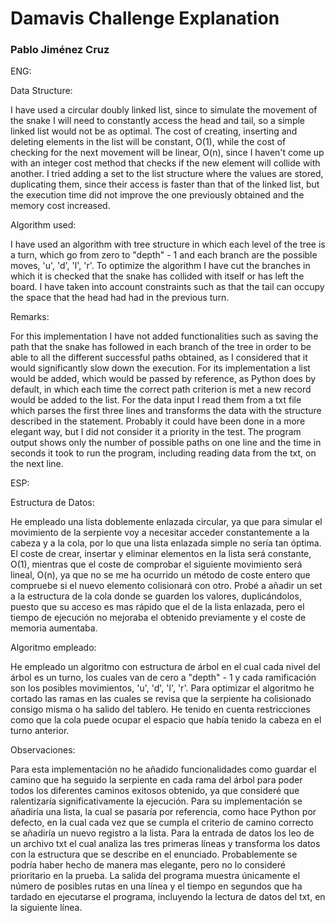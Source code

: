# Damavis Challenge Explanation

### Pablo Jiménez Cruz

ENG:

Data Structure:

I have used a circular doubly linked list, since to simulate the movement of the snake I will need to constantly access the head and tail, so a simple linked list would not be as optimal. The cost of creating, inserting and deleting elements in the list will be constant, O(1), while the cost of checking for the next movement will be linear, O(n), since I haven't come up with an integer cost method that checks if the new element will collide with another. I tried adding a set to the list structure where the values are stored, duplicating them, since their access is faster than that of the linked list, but the execution time did not improve the one previously obtained and the memory cost increased.



Algorithm used:

I have used an algorithm with tree structure in which each level of the tree is a turn, which go from zero to "depth" - 1 and each branch are the possible moves, 'u', 'd', 'l', 'r'. To optimize the algorithm I have cut the branches in which it is checked that the snake has collided with itself or has left the board. I have taken into account constraints such as that the tail can occupy the space that the head had had in the previous turn.


Remarks:

For this implementation I have not added functionalities such as saving the path that the snake has followed in each branch of the tree in order to be able to all the different successful paths obtained, as I considered that it would significantly slow down the execution. For its implementation a list would be added, which would be passed by reference, as Python does by default, in which each time the correct path criterion is met a new record would be added to the list.
For the data input I read them from a txt file which parses the first three lines and transforms the data with the structure described in the statement. Probably it could have been done in a more elegant way, but I did not consider it a priority in the test.
The program output shows only the number of possible paths on one line and the time in seconds it took to run the program, including reading data from the txt, on the next line.




ESP:

Estructura de Datos:

He empleado una lista doblemente enlazada circular, ya que para simular el movimiento de la serpiente voy a necesitar acceder constantemente a la cabeza y a la cola, por lo que una lista enlazada simple no sería tan óptima. El coste de crear, insertar y eliminar elementos en la lista será constante, O(1), mientras que el coste de comprobar el siguiente movimiento será lineal, O(n), ya que no se me ha ocurrido un método de coste entero que compruebe si el nuevo elemento colisionará con otro. Probé a añadir un set a la estructura de la cola donde se guarden los valores, duplicándolos, puesto que su acceso es mas rápido que el de la lista enlazada, pero el tiempo de ejecución no mejoraba el obtenido previamente y el coste de memoria aumentaba.



Algoritmo empleado:

He empleado un algoritmo con estructura de árbol en el cual cada nivel del árbol es un turno, los cuales van de cero a "depth" - 1 y cada ramificación son los posibles movimientos, 'u', 'd', 'l', 'r'. Para optimizar el algoritmo he cortado las ramas en las cuales se revisa que la serpiente ha colisionado consigo misma o ha salido del tablero. He tenido en cuenta restricciones como que la cola puede ocupar el espacio que había tenido la cabeza en el turno anterior.


Observaciones:

Para esta implementación no he añadido funcionalidades como guardar el camino que ha seguido la serpiente en cada rama del árbol para poder todos los diferentes caminos exitosos obtenido, ya que consideré que ralentizaría significativamente la ejecución. Para su implementación se añadiría una lista, la cual se pasaría por referencia, como hace Python por defecto, en la cual cada vez que se cumpla el criterio de camino correcto se añadiría un nuevo registro a la lista.
Para la entrada de datos los leo de un archivo txt el cual analiza las tres primeras líneas y transforma los datos con la estructura que se describe en el enunciado. Probablemente se podría haber hecho de manera mas elegante, pero no lo consideré prioritario en la prueba.
La salida del programa muestra únicamente el número de posibles rutas en una línea y el tiempo en segundos que ha tardado en ejecutarse el programa, incluyendo la lectura de datos del txt, en la siguiente línea.